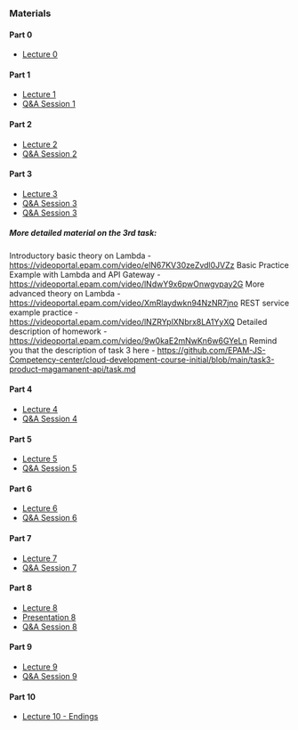 ### Materials

#### Part 0

- [Lecture 0](https://www.youtube.com/watch?v=TkQS7Ej6zVs)

#### Part 1

- [Lecture 1](https://www.youtube.com/watch?v=kY0P_QxVzKw)
- [Q&A Session 1](https://www.youtube.com/watch?v=1EYVlr-4-1A)

#### Part 2

- [Lecture 2](https://www.youtube.com/watch?v=8M_JoLh7tA4)
- [Q&A Session 2](https://www.youtube.com/watch?v=LTNDfy_td1w)

#### Part 3

- [Lecture 3](https://www.youtube.com/watch?v=BJwx3XQ9ZqI)
- [Q&A Session 3](https://www.youtube.com/watch?v=5ymuKq_RpZQ)
- [Q&A Session 3](https://www.youtube.com/watch?v=Jr2_SrIlCV0&ab_channel=RollingScopesSchool)
##### More detailed material on the 3rd task:
Introductory basic theory on Lambda - https://videoportal.epam.com/video/elN67KV30zeZvdl0JVZz
Basic Practice Example with Lambda and API Gateway - https://videoportal.epam.com/video/lNdwY9x6pwOnwgvpay2G
More advanced theory on Lambda - https://videoportal.epam.com/video/XmRlaydwkn94NzNR7jno
REST service example practice - https://videoportal.epam.com/video/lNZRYplXNbrx8LA1YyXQ
Detailed description of homework - https://videoportal.epam.com/video/9w0kaE2mNwKn6w6GYeLn
Remind you that the description of task 3 here - https://github.com/EPAM-JS-Competency-center/cloud-development-course-initial/blob/main/task3-product-magamanent-api/task.md

#### Part 4

- [Lecture 4](https://www.youtube.com/watch?v=dfD9jvAlaz4)
- [Q&A Session 4](https://www.youtube.com/watch?v=7zd3K6zqmmE)

#### Part 5

- [Lecture 5](https://www.youtube.com/watch?v=5buEN_Ps8SQ)
- [Q&A Session 5](https://www.youtube.com/watch?v=_cq0P7cgMTo)

#### Part 6

- [Lecture 6](https://www.youtube.com/watch?v=Fu9txvDvsDY)
- [Q&A Session 6](https://www.youtube.com/watch?v=lS6_33tCgrI)

#### Part 7

- [Lecture 7](https://www.youtube.com/watch?v=cWsNF3kmDuE)
- [Q&A Session 7](https://www.youtube.com/watch?v=GFPKFMFAV6o)

#### Part 8

- [Lecture 8](https://www.youtube.com/watch?v=S6WfFEETW_s)
- [Presentation 8](https://jsdev.ru/files/rs-school/aws/Lecture-8-Docker-Elastic-Beanstalk.pdf)
- [Q&A Session 8](https://www.youtube.com/watch?v=LJX4FJrXW9U)

#### Part 9

- [Lecture 9](https://www.youtube.com/watch?v=_B5n11Tq2Pc)
- [Q&A Session 9](https://www.youtube.com/watch?v=NE6UPhRbnE8)

#### Part 10

- [Lecture 10 - Endings](https://www.youtube.com/watch?v=q0qlmSxOWCU)
